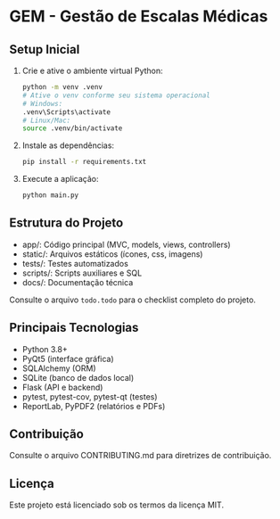 # GEM - Gestão de Escalas Médicas

## Setup Inicial

1. Crie e ative o ambiente virtual Python:
   ```bash
   python -m venv .venv
   # Ative o venv conforme seu sistema operacional
   # Windows:
   .venv\Scripts\activate
   # Linux/Mac:
   source .venv/bin/activate
   ```

2. Instale as dependências:
   ```bash
   pip install -r requirements.txt
   ```

3. Execute a aplicação:
   ```bash
   python main.py
   ```

## Estrutura do Projeto

- app/: Código principal (MVC, models, views, controllers)
- static/: Arquivos estáticos (ícones, css, imagens)
- tests/: Testes automatizados
- scripts/: Scripts auxiliares e SQL
- docs/: Documentação técnica

Consulte o arquivo `todo.todo` para o checklist completo do projeto.

## Principais Tecnologias
- Python 3.8+
- PyQt5 (interface gráfica)
- SQLAlchemy (ORM)
- SQLite (banco de dados local)
- Flask (API e backend)
- pytest, pytest-cov, pytest-qt (testes)
- ReportLab, PyPDF2 (relatórios e PDFs)

## Contribuição
Consulte o arquivo CONTRIBUTING.md para diretrizes de contribuição.

## Licença
Este projeto está licenciado sob os termos da licença MIT.

